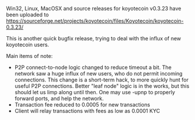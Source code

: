 Win32, Linux, MacOSX and source releases for koyotecoin v0.3.23 have been uploaded to
https://sourceforge.net/projects/koyotecoin/files/Koyotecoin/koyotecoin-0.3.23/

This is another quick bugfix release, trying to deal with the influx of new koyotecoin users.

Main items of note:

* P2P connect-to-node logic changed to reduce timeout a bit.  The network saw a huge influx of new users, who do not permit incoming connections.  This change is a short-term hack, to more quickly hunt for useful P2P connections.  Better "leaf node" logic is in the works, but this should let us limp along until then.  One may use -upnp to properly forward ports, and help the network.
* Transaction fee reduced to 0.0005 for new transactions
* Client will relay transactions with fees as low as 0.0001 KYC
